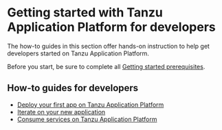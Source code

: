 # Getting started with Tanzu Application Platform for developers

The how-to guides in this section offer hands-on instruction to help get developers started on Tanzu Application Platform.

Before you start, be sure to complete all [Getting started prerequisites](../getting-started.md).

## <a id='how-to-developers'></a>How-to guides for developers

- [Deploy your first app on Tanzu Application Platform](getting-started/deploy-first-app.md)
- [Iterate on your new application](getting-started/iterate-new-app.md)
- [Consume services on Tanzu Application Platform](getting-started/consume-services.md)
